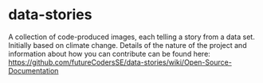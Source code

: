 # data-stories
A collection of code-produced images, each telling a story from a data set.  Initially based on climate change.
Details of the nature of the project and information about how you can contribute can be found here: https://github.com/futureCodersSE/data-stories/wiki/Open-Source-Documentation
